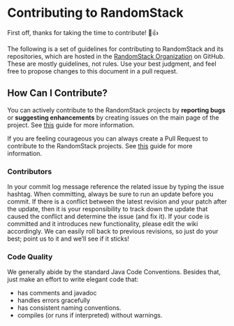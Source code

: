 # Contributing to RandomStack
First off, thanks for taking the time to contribute! :tada::+1:

The following is a set of guidelines for contributing to RandomStack and its repositories, which are hosted in the [RandomStack Organization](https://github.com/randomstack) on GitHub. These are mostly guidelines, not rules. Use your best judgment, and feel free to propose changes to this document in a pull request.

## How Can I Contribute?
You can actively contribute to the RandomStack projects by **reporting bugs** or **suggesting enhancements** by creating issues on the main page of the project.
See [this](https://help.github.com/en/articles/creating-an-issue) guide for more information.

If you are feeling courageous you can always create a Pull Request to contribute to the RandomStack projects.
See [this](https://help.github.com/en/articles/creating-a-pull-request-from-a-fork) guide for more information.

### Contributors
In your commit log message reference the related issue by typing the issue hashtag. When committing, always be sure to run an update before you commit.
If there is a conflict between the latest revision and your patch after the update, then it is your responsibility to track down the update that caused the conflict and determine the issue (and fix it).
If your code is committed and it introduces new functionality, please edit the wiki accordingly. We can easily roll back to previous revisions, so just do your best; point us to it and we’ll see if it sticks!

### Code Quality
We generally abide by the standard Java Code Conventions. Besides that, just make an effort to write elegant code that:

- has comments and javadoc
- handles errors gracefully
- has consistent naming conventions.
- compiles (or runs if interpreted) without warnings.  